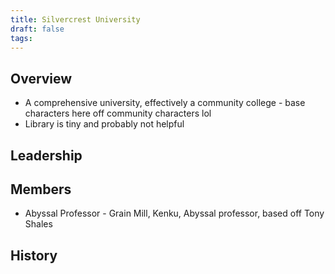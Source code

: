 ```yaml
---
title: Silvercrest University
draft: false
tags:
---
```

## Overview
- A comprehensive university, effectively a community college - base characters here off community characters lol
- Library is tiny and probably not helpful
## Leadership

## Members
- Abyssal Professor - Grain Mill, Kenku, Abyssal professor, based off Tony Shales
## History  
